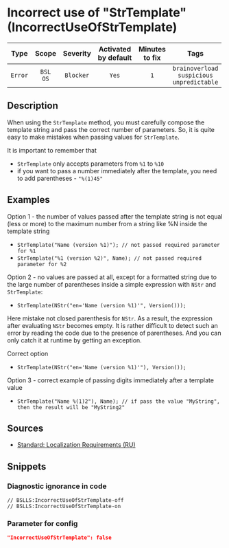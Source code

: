# Incorrect use of "StrTemplate" (IncorrectUseOfStrTemplate)

|   Type    |    Scope    |   Severity    |    Activated<br>by default    |    Minutes<br>to fix    |                              Tags                              |
|:--------:|:-----------------------------:|:-------------:|:------------------------------:|:-----------------------------------:|:--------------------------------------------------------------:|
| `Error` |         `BSL`<br>`OS`         | `Blocker` |              `Yes`              |                 `1`                 |       `brainoverload`<br>`suspicious`<br>`unpredictable`       |

<!-- Блоки выше заполняются автоматически, не трогать -->
## Description
<!-- Описание диагностики заполняется вручную. Необходимо понятным языком описать смысл и схему работу -->
When using the `StrTemplate` method, you must carefully compose the template string and pass the correct number of parameters. So, it is quite easy to make mistakes when passing values for `StrTemplate`.

It is important to remember that
- `StrTemplate` only accepts parameters from `%1` to `%10`
- if you want to pass a number immediately after the template, you need to add parentheses - `"%(1)45"`

## Examples
<!-- В данном разделе приводятся примеры, на которые диагностика срабатывает, а также можно привести пример, как можно исправить ситуацию -->

Option 1 - the number of values passed after the template string is not equal (less or more) to the maximum number from a string like %N inside the template string

  - `StrTemplate("Name (version %1)"); // not passed required parameter for %1`
  - `StrTemplate("%1 (version %2)", Name); // not passed required parameter for %2`

Option 2 - no values are passed at all, except for a formatted string due to the large number of parentheses inside a simple expression with `NStr` and `StrTemplate`:

  - `StrTemplate(NStr("en='Name (version %1)'", Version()));`

Here mistake not closed parenthesis for `NStr`. As a result, the expression after evaluating `NStr` becomes empty. 
It is rather difficult to detect such an error by reading the code due to the presence of parentheses. And you can only catch it at runtime by getting an exception.

Correct option
  - `StrTemplate(NStr("en='Name (version %1)'"), Version());`

Option 3 - correct example of passing digits immediately after a template value
  - `StrTemplate("Name %(1)2"), Name); // if pass the value "MyString", then the result will be "MyString2"`

## Sources
<!-- Необходимо указывать ссылки на все источники, из которых почерпнута информация для создания диагностики -->
<!-- Примеры источников

* Источник: [Стандарт: Тексты модулей](https://its.1c.ru/db/v8std#content:456:hdoc)
* Полезная информация: [Отказ от использования модальных окон](https://its.1c.ru/db/metod8dev#content:5272:hdoc)
* Источник: [Cognitive complexity, ver. 1.4](https://www.sonarsource.com/docs/CognitiveComplexity.pdf) -->

- [Standard: Localization Requirements (RU)](https://its.1c.ru/db/v8std/content/763/hdoc)

## Snippets

<!-- Блоки ниже заполняются автоматически, не трогать -->
### Diagnostic ignorance in code

```bsl
// BSLLS:IncorrectUseOfStrTemplate-off
// BSLLS:IncorrectUseOfStrTemplate-on
```

### Parameter for config

```json
"IncorrectUseOfStrTemplate": false
```
